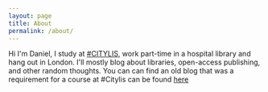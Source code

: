 ```yaml
---
layout: page
title: About
permalink: /about/
---
```

Hi I'm Daniel, I study at [#CITYLIS](http://www.city.ac.uk/department-library-information-science/information-studies), work part-time in a hospital library and hang out in London. I'll mostly blog about libraries, open-access publishing, and other random thoughts. You can can find an old blog that was a requirement for a course at #Citylis can be found [here](https://dvanstriendita14.wordpress.com/)
